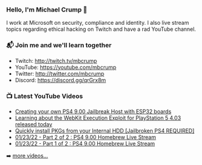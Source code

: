 ### Hello, I'm Michael Crump 👋

I work at Microsoft on security, compliance and identity. I also live stream topics regarding ethical hacking on Twitch and have a rad YouTube channel. 

### 📬 Join me and we'll learn together

- Twitch: http://twitch.tv/mbcrump
- YouTube: https://youtube.com/mbcrump
- Twitter: http://twitter.com/mbcrump
- Discord: https://discord.gg/qrGrx8m

### 📺 Latest YouTube Videos

<!-- YOUTUBE:START -->
- [Creating your own PS4 9.00 Jailbreak Host with ESP32 boards](https://www.youtube.com/watch?v=ZfU_1_iIBIA)
- [Learning about the WebKit Execution Exploit for PlayStation 5 4.03 released today](https://www.youtube.com/watch?v=UUN63tuxuew)
- [Quickly install PKGs from your Internal HDD [Jailbroken PS4 REQUIRED]](https://www.youtube.com/watch?v=12PumfZLzHg)
- [01/23/22 - Part 2 of 2 : PS4 9.00 Homebrew Live Stream](https://www.youtube.com/watch?v=DUMwhSebbAk)
- [01/23/22 - Part 1 of 2 : PS4 9.00 Homebrew Live Stream](https://www.youtube.com/watch?v=rRd5HtelB1Y)
<!-- YOUTUBE:END -->

➡️ [more videos...](https://youtube.com/mbcrump)

